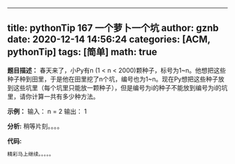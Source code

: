 
---
title: pythonTip 167 一个萝卜一个坑
author: gznb
date: 2020-12-14 14:56:24
categories: [ACM, pythonTip]
tags: [简单]
math: true
---

**题目描述：**
春天来了，小Py有n (1 < n < 2000)颗种子，标号为1~n。他想把这些种子种到田里，于是他在田里挖了n个坑，编号也为1~n。现在Py想把这些种子放到这些坑里（每个坑里只能放一颗种子），但是编号为i的种子不能放到编号为i的坑里，请你计算一共有多少种方法。

**示例：**
输入：
n = 2
输出：
1


**分析:**
稍等片刻。。。。

**代码:**
```python
精彩马上继续。。。。。
```
